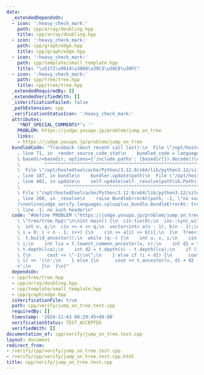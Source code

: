 ```yaml
---
data:
  _extendedDependsOn:
  - icon: ':heavy_check_mark:'
    path: cpp/array/doubling.hpp
    title: cpp/array/doubling.hpp
  - icon: ':heavy_check_mark:'
    path: cpp/graph/edge.hpp
    title: cpp/graph/edge.hpp
  - icon: ':heavy_check_mark:'
    path: cpp/template/small_template.hpp
    title: "\u5171\u901A\u30D8\u30C3\u30C0\u30FC"
  - icon: ':heavy_check_mark:'
    path: cpp/tree/tree.hpp
    title: cpp/tree/tree.hpp
  _extendedRequiredBy: []
  _extendedVerifiedWith: []
  _isVerificationFailed: false
  _pathExtension: cpp
  _verificationStatusIcon: ':heavy_check_mark:'
  attributes:
    '*NOT_SPECIAL_COMMENTS*': ''
    PROBLEM: https://judge.yosupo.jp/problem/jump_on_tree
    links:
    - https://judge.yosupo.jp/problem/jump_on_tree
  bundledCode: "Traceback (most recent call last):\n  File \"/opt/hostedtoolcache/Python/3.12.0/x64/lib/python3.12/site-packages/onlinejudge_verify/documentation/build.py\"\
    , line 71, in _render_source_code_stat\n    bundled_code = language.bundle(stat.path,\
    \ basedir=basedir, options={'include_paths': [basedir]}).decode()\n          \
    \         ^^^^^^^^^^^^^^^^^^^^^^^^^^^^^^^^^^^^^^^^^^^^^^^^^^^^^^^^^^^^^^^^^^^^^^^^^^^^^^^^^\n\
    \  File \"/opt/hostedtoolcache/Python/3.12.0/x64/lib/python3.12/site-packages/onlinejudge_verify/languages/cplusplus.py\"\
    , line 187, in bundle\n    bundler.update(path)\n  File \"/opt/hostedtoolcache/Python/3.12.0/x64/lib/python3.12/site-packages/onlinejudge_verify/languages/cplusplus_bundle.py\"\
    , line 401, in update\n    self.update(self._resolve(pathlib.Path(included), included_from=path))\n\
    \                ^^^^^^^^^^^^^^^^^^^^^^^^^^^^^^^^^^^^^^^^^^^^^^^^^^^^^^^^^\n \
    \ File \"/opt/hostedtoolcache/Python/3.12.0/x64/lib/python3.12/site-packages/onlinejudge_verify/languages/cplusplus_bundle.py\"\
    , line 260, in _resolve\n    raise BundleErrorAt(path, -1, \"no such header\"\
    )\nonlinejudge_verify.languages.cplusplus_bundle.BundleErrorAt: tree/tree.hpp:\
    \ line -1: no such header\n"
  code: "#define PROBLEM \"https://judge.yosupo.jp/problem/jump_on_tree\"\n#include\
    \ \"tree/tree.hpp\"\n\nint main() {\n  cin.tie(0);\n  ios::sync_with_stdio(false);\n\
    \  int n, q;\n  cin >> n >> q;\n  vector<int> a(n - 1), b(n - 1);\n  for (int\
    \ i = 0; i < n - 1; i++) {\n    cin >> a[i] >> b[i];\n  }\n  Tree<int> t(a, b);\n\
    \  t.build_ancestor();\n  while (q--) {\n    int u, v, i;\n    cin >> u >> v >>\
    \ i;\n    int lca = t.lowest_common_ancestor(u, v);\n    int d1 = t.depth(u) -\
    \ t.depth(lca);\n    int d2 = t.depth(v) - t.depth(lca);\n    if (i > d1 + d2)\
    \ {\n      cout << \"-1\\n\";\n    } else if (i < d1) {\n      cout << t.ancestor(u,\
    \ i) << '\\n';\n    } else {\n      cout << t.ancestor(v, d1 + d2 - i) << '\\\
    n';\n    }\n  }\n}"
  dependsOn:
  - cpp/tree/tree.hpp
  - cpp/array/doubling.hpp
  - cpp/template/small_template.hpp
  - cpp/graph/edge.hpp
  isVerificationFile: true
  path: cpp/verify/jump_on_tree.test.cpp
  requiredBy: []
  timestamp: '2024-11-03 09:29:45+09:00'
  verificationStatus: TEST_ACCEPTED
  verifiedWith: []
documentation_of: cpp/verify/jump_on_tree.test.cpp
layout: document
redirect_from:
- /verify/cpp/verify/jump_on_tree.test.cpp
- /verify/cpp/verify/jump_on_tree.test.cpp.html
title: cpp/verify/jump_on_tree.test.cpp
---
```

